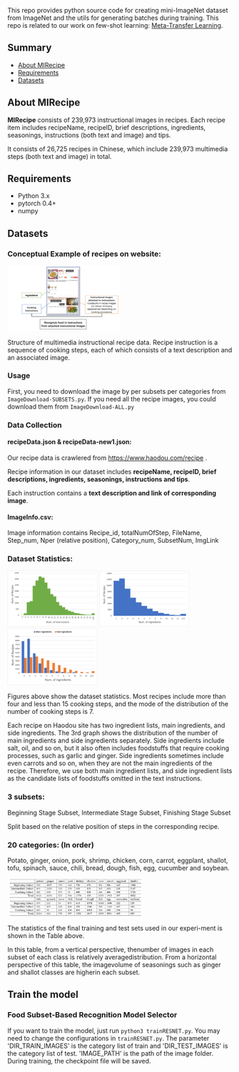 This repo provides python source code for creating mini-ImageNet dataset from ImageNet and the utils for generating batches during training. This repo is related to our work on few-shot learning: [Meta-Transfer Learning](https://github.com/y2l/meta-transfer-learning-tensorflow).


## Summary

* [About MIRecipe](#about-MIRecipe)
* [Requirements](#requirements)
* [Datasets](#datasets)


## About MIRecipe
**MIRecipe** consists of 239,973 instructional images in recipes. Each recipe item includes recipeName, recipeID, brief descriptions, ingredients, seasonings, instructions (both text and image) and tips.

It consists of 26,725 recipes in Chinese, which include 239,973 multimedia steps (both text and image)  in total.


## Requirements

- Python 3.x
- pytorch 0.4+
- numpy

## Datasets
### Conceptual Example of recipes on website:

<img src="https://github.com/bimissing/recipeData/blob/main/IMG/exampleMM.png" width="50%" height="50%">

Structure of multimedia instructional recipe data.  Recipe instruction is a sequence of cooking steps, each of which consists of a text description and an associated image.

### Usage
First, you need to download the image by per subsets per categories from `ImageDownload-SUBSETS.py`. 
If you need all the recipe images, you could download them from `ImageDownload-ALL.py`

### Data Collection
#### recipeData.json & recipeData-new1.json:
Our recipe data is crawlered from https://www.haodou.com/recipe .

Recipe information in our dataset includes **recipeName, recipeID, brief descriptions, ingredients, seasonings, instructions and tips**.

Each instruction contains a **text description and link of corresponding image**.

#### ImageInfo.csv:
Image information contains Recipe_id, totalNumOfStep, FileName, Step_num, Nper (relative position), Category_num, SubsetNum, ImgLink

### Dataset Statistics:
<img src="https://github.com/bimissing/recipeData/blob/main/IMG/stats001.png" width="40%" height="40%">

<img src="https://github.com/bimissing/recipeData/blob/main/IMG/stats002.png" width="40%" height="40%">

<img src="https://github.com/bimissing/recipeData/blob/main/IMG/stats003.png" width="40%" height="40%">

Figures above show the dataset statistics. Most recipes include more than four and less than 15 cooking steps, and the mode of the distribution of the number of cooking steps is 7. 

Each recipe on Haodou site has two ingredient lists, main ingredients, and side ingredients. The 3rd graph shows the distribution of the number of main ingredients and side ingredients separately.  Side ingredients include salt, oil, and so on, but it also often includes foodstuffs that require cooking processes, such as garlic and ginger.  Side ingredients sometimes include even carrots and so on, when they are not the main ingredients of the recipe.  Therefore, we use both main ingredient lists, and side ingredient lists as the candidate lists of foodstuffs omitted in the text instructions.

### 3 subsets:
Beginning Stage Subset, Intermediate Stage Subset, Finishing Stage Subset

Split based on the relative position of steps in the corresponding recipe.

### 20 categories: (In order)
Potato, ginger, onion, pork, shrimp, chicken, corn, carrot, eggplant, shallot, tofu, spinach, sauce, chili, bread, dough, fish, egg, cucumber and soybean.

<img src="https://github.com/bimissing/recipeData/blob/main/IMG/Division%20of%2020%20class%20of%20food.png" width="60%" height="60%">

The statistics of the final training and test sets used in our experi-ment is shown in the Table above. 

In this table, from a vertical perspective, thenumber of images in each subset of each class is relatively averagedistribution. From a horizontal perspective of this table, the imagevolume of seasonings such as ginger and shallot classes are higherin each subset.

## Train the model
### Food Subset-Based Recognition Model Selector
If you want to train the model, just run `python3 trainRESNET.py`. You may need to change the configurations in `trainRESNET.py`. The parameter 'DIR_TRAIN_IMAGES' is the category list of train and 'DIR_TEST_IMAGES' is the category list of test. 'IMAGE_PATH' is the path of the image folder. During training, the checkpoint file will be saved.


